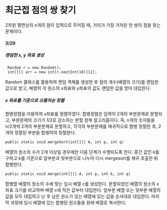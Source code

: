 # 최근접 점의 쌍 찾기

2차원 평면상의 n개의 점이 입력으로 주어질 때, 거리가 가장 가까운 한 쌍의 점을 찾는 문제이다.


#### 3/29


##### 랜덤한 x, y 좌표 생성

```
 Random r = new Random();
 int[][] arr = new int[r.nextInt(10)][2];
```
Random 클래스를 활용하여 랜덤 객체를 생성한 후 점의 개수(배열의 크기)를 랜덤한 값으로 받고, 배열의 각 원소의 x좌표와 y좌표의 값도 랜덤한 값을 받아 대입한다.



##### x 좌표를 기준으로 오름차순 정렬

합병정렬을 이용하여 x좌표를 정렬하였다.
합병정렬은 입력이 2개의 부분문제로 분할되고, 부분문제의 크기가 1/2로 감소하는 분할 정복 알고리즘이다.
즉, n개의 숫자들을 n/2개씩 2개의 부분문제로 분할하고, 각각의 부분문제를 재귀적으로 합병 정렬한 후, 2개의 정렬된 부분을 합병하여 정렬한다.

```
public static void mergeSort(int[][] A, int p, int q)
```
배열의 원소의 수가 2개 이상일 경우에만 다음 단계가 수행되도록 한다.
중간 값인 k를 구하고 k를 기준으로 앞부분과 뒷부분으로 나누어 다시 mergesort를 재귀 호출한 뒤 합병한다.

```
public static void merge(int[][] A, int p, int k, int q)
```
합병할 배열의 원소의 수에 맞는 임시 배열 c를 생성한다.
분할되었던 배열의 원소의 x 좌표 크기를 비교하며 배열 c에 작은 값부터 대입한다.
앞부분 배열 또는 뒷부분 배열의 값을 모두 대입하고 난 후 남은 원소가 있는 배열에 있는 값을 순서대로 대입한다.
마지막 과정에 임시 배열에 있는 합병된 원소들을 원래 배열로 복사한다.
